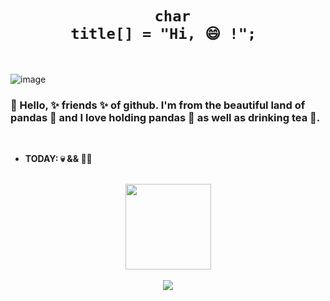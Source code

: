 <!--
**I** am a ✨ _special_ ✨ repository because its `README.md` (this file) appears on your GitHub profile.
Here are some ideas to get you started:
- 🔭 I’m currently working on ...
- 🌱 I’m currently learning ...
- 👯 I’m looking to collaborate on ...
- 🤔 I’m looking for help with ...
- 💬 Ask me about ...
- 📫 How to reach me: ...
- 😄 Pronouns: ...
- ⚡ Fun fact: ...
-->


# <div align="center"> <code> char title[] = "Hi, 😄 !"; </code></div>

<br>

![image](https://github.com/weston6/weston6/assets/46282365/799c69cd-43f7-4628-80f4-14d4633b8df9)

### 👹 Hello, ✨ friends ✨ of github. I'm from the beautiful land of **pandas 🐼** and I love holding **pandas 🐼** as well as drinking tea 💯.

<br>

- **TODAY: 💀 && 👷‍♂️**

<br>

<div align="center"> <img height="137px" src="https://github-readme-stats.vercel.app/api?username=weston6&hide_title=true&hide_border=false&show_icons=true&line_height=21&text_color=000&theme=shadow_green" /> </div>

<br>

<div align="center"> <img src="https://github-profile-trophy.vercel.app/?username=weston6" /> </div>
